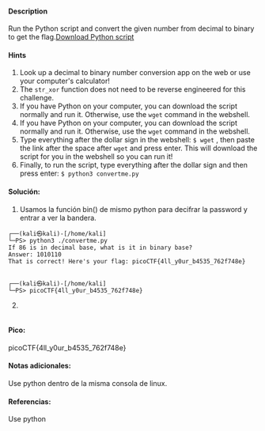 
#### Description
Run the Python script and convert the given number from decimal to binary to get the flag.[Download Python script](https://artifacts.picoctf.net/c/22/convertme.py)

#### Hints 
1. Look up a decimal to binary number conversion app on the web or use your computer's calculator!
2. The `str_xor` function does not need to be reverse engineered for this challenge.
3. If you have Python on your computer, you can download the script normally and run it. Otherwise, use the `wget` command in the webshell.
4. If you have Python on your computer, you can download the script normally and run it. Otherwise, use the `wget` command in the webshell.
5. Type everything after the dollar sign in the webshell: `$ wget` , then paste the link after the space after `wget` and press enter. This will download the script for you in the webshell so you can run it!
6. Finally, to run the script, type everything after the dollar sign and then press enter: `$ python3 convertme.py`

#### Solución:

1. Usamos la función bin() de mismo python para decifrar la password y entrar a ver la bandera.

````
┌──(kali㉿kali)-[/home/kali]
└─PS> python3 ./convertme.py                                                                                                                                    
If 86 is in decimal base, what is it in binary base?
Answer: 1010110
That is correct! Here's your flag: picoCTF{4ll_y0ur_b4535_762f748e}
                                                                                                                           

┌──(kali㉿kali)-[/home/kali]
└─PS> picoCTF{4ll_y0ur_b4535_762f748e}
`````

2.

````

`````


#### Pico:
picoCTF{4ll_y0ur_b4535_762f748e}

#### Notas adicionales:
Use python dentro de la misma consola de linux.

#### Referencias:
Use python


